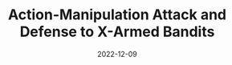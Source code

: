 ---
title: "Action-Manipulation Attack and Defense to X-Armed Bandits"
collection: publications
category: 2022
date: 2022-12-09
permalink: /publication/Action-Manipulation Attack and Defense to X-Armed Bandits
excerpt: 'Zhi Luo, Youqi Li, <strong><u>Lixing Chen</u></strong>, Zichuan Xu, Pan Zhou'
venue: 'IEEE International Conference on Trust, Security and Privacy in Computing and Communications (TrustCom)'
paperurl: 'https://ieeexplore.ieee.org/abstract/document/10063384'
---